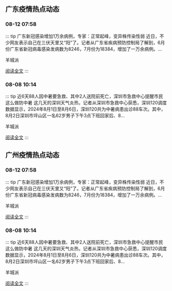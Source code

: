 
## 广东疫情热点动态

  
### 08-12 07:58
::: tip 广东新冠感染增加1万余病例，专家：正常起峰，变异株传染性弱
近日，不少网友表示自己在三伏天里又“阳”了。记者从广东省疾病预防控制局了解到，6月份广东省新冠病毒感染发病数为8246，7月份为18384，增加了一万余病例。...

羊城派

[阅读全文](https://view.inews.qq.com/a/20240811A039AR00?uid=101705948131&chlid=_qqnews_custom_search_pictext)
:::

### 08-08 10:14
::: tip 近6天88人因中暑要急救、其中2人送院前死亡，深圳市急救中心提醒市民这么做防中暑
这几天的深圳天气炎热，记者从深圳市急救中心获悉，深圳120调度数据显示，2024年8月1日至8月6日，深圳120共为中暑病患出诊88车次。其中，8月2日深圳市坪山区一名62岁男子下午3点下班回家后、8...

羊城派

[阅读全文](https://view.inews.qq.com/a/20240808A0288S00?uid=101705948131&chlid=_qqnews_custom_search_pictext)
:::


## 广州疫情热点动态

  
### 08-12 07:58
::: tip 广东新冠感染增加1万余病例，专家：正常起峰，变异株传染性弱
近日，不少网友表示自己在三伏天里又“阳”了。记者从广东省疾病预防控制局了解到，6月份广东省新冠病毒感染发病数为8246，7月份为18384，增加了一万余病例。...

羊城派

[阅读全文](https://view.inews.qq.com/a/20240811A039AR00?uid=101705948131&chlid=_qqnews_custom_search_pictext)
:::

### 08-08 10:14
::: tip 近6天88人因中暑要急救、其中2人送院前死亡，深圳市急救中心提醒市民这么做防中暑
这几天的深圳天气炎热，记者从深圳市急救中心获悉，深圳120调度数据显示，2024年8月1日至8月6日，深圳120共为中暑病患出诊88车次。其中，8月2日深圳市坪山区一名62岁男子下午3点下班回家后、8...

羊城派

[阅读全文](https://view.inews.qq.com/a/20240808A0288S00?uid=101705948131&chlid=_qqnews_custom_search_pictext)
:::

